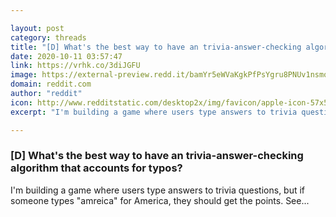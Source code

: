 ```yaml
---

layout: post
category: threads
title: "[D] What's the best way to have an trivia-answer-checking algorithm that accounts for typos?"
date: 2020-10-11 03:57:47
link: https://vrhk.co/3diJGFU
image: https://external-preview.redd.it/bamYr5eWVaKgkPfPsYgru8PNUv1nsmqGc8gykRHnTxE.jpg?width=510&height=267.015706806&auto=webp&crop=510:267.015706806,smart&s=8fa6c8d42a20ae8be6c1fecb47b20e63464071c0
domain: reddit.com
author: "reddit"
icon: http://www.redditstatic.com/desktop2x/img/favicon/apple-icon-57x57.png
excerpt: "I'm building a game where users type answers to trivia questions, but if someone types \"amreica\" for America, they should get the points. See..."

---
```


### [D] What's the best way to have an trivia-answer-checking algorithm that accounts for typos?

I'm building a game where users type answers to trivia questions, but if someone types "amreica" for America, they should get the points. See...